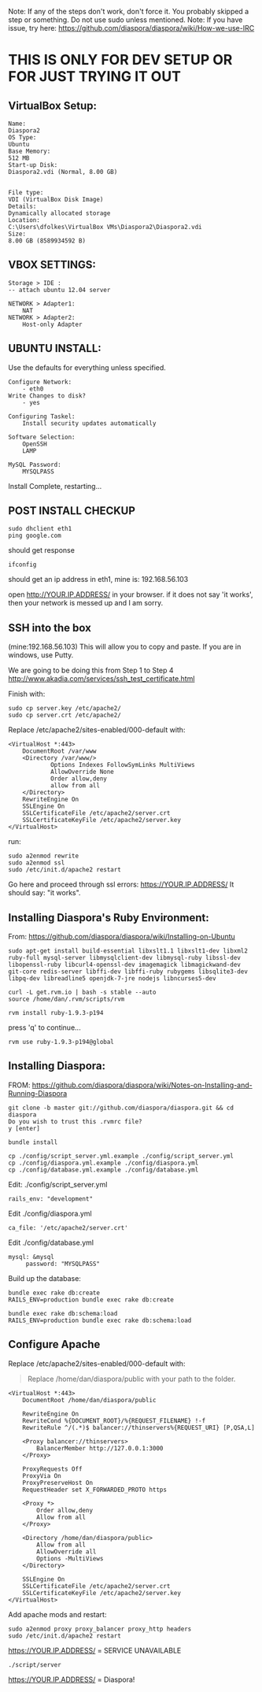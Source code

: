 

Note: If any of the steps don't work, don't force it.  You probably skipped a step or something.  Do not use sudo unless mentioned.
Note: If you have issue, try here: https://github.com/diaspora/diaspora/wiki/How-we-use-IRC

# THIS IS ONLY FOR DEV SETUP OR FOR JUST TRYING IT OUT

## VirtualBox Setup:

	Name: 
	Diaspora2
	OS Type: 
	Ubuntu
	Base Memory: 
	512 MB
	Start-up Disk: 
	Diaspora2.vdi (Normal, 8.00 GB)


	File type: 
	VDI (VirtualBox Disk Image)
	Details: 
	Dynamically allocated storage
	Location: 
	C:\Users\dfolkes\VirtualBox VMs\Diaspora2\Diaspora2.vdi
	Size: 
	8.00 GB (8589934592 B)

## VBOX SETTINGS:
	Storage > IDE :
	-- attach ubuntu 12.04 server

	NETWORK > Adapter1:
		NAT
	NETWORK > Adapter2:
		Host-only Adapter

## UBUNTU INSTALL:
Use the defaults for everything unless specified.

	Configure Network:
		- eth0
	Write Changes to disk?
		- yes
	
	Configuring Taskel:
		Install security updates automatically
	
	Software Selection:
		OpenSSH
		LAMP
	
	MySQL Password:
		MYSQLPASS

Install Complete, restarting...

## POST INSTALL CHECKUP
	sudo dhclient eth1
	ping google.com
should get response

	ifconfig

should get an ip address in eth1, mine is: 192.168.56.103
	
open http://YOUR.IP.ADDRESS/ in your browser.
if it does not say 'it works', then your network is messed up and I am sorry.

## SSH into the box
(mine:192.168.56.103) This will allow you to copy and paste.  If you are in windows, use Putty.

We are going to be doing this from Step 1 to Step 4
http://www.akadia.com/services/ssh_test_certificate.html

Finish with:

	sudo cp server.key /etc/apache2/
	sudo cp server.crt /etc/apache2/

Replace /etc/apache2/sites-enabled/000-default with:

	<VirtualHost *:443>
        DocumentRoot /var/www
        <Directory /var/www/>
                Options Indexes FollowSymLinks MultiViews
                AllowOverride None
                Order allow,deny
                allow from all
        </Directory>
		RewriteEngine On
		SSLEngine On
		SSLCertificateFile /etc/apache2/server.crt
		SSLCertificateKeyFile /etc/apache2/server.key
	</VirtualHost>

run:

	sudo a2enmod rewrite
	sudo a2enmod ssl
	sudo /etc/init.d/apache2 restart

Go here and proceed through ssl errors:
https://YOUR.IP.ADDRESS/
It should say: "it works".

## Installing Diaspora's Ruby Environment:
From: https://github.com/diaspora/diaspora/wiki/Installing-on-Ubuntu
	
	sudo apt-get install build-essential libxslt1.1 libxslt1-dev libxml2 ruby-full mysql-server libmysqlclient-dev libmysql-ruby libssl-dev libopenssl-ruby libcurl4-openssl-dev imagemagick libmagickwand-dev git-core redis-server libffi-dev libffi-ruby rubygems libsqlite3-dev libpq-dev libreadline5 openjdk-7-jre nodejs libncurses5-dev
	
	curl -L get.rvm.io | bash -s stable --auto
	source /home/dan/.rvm/scripts/rvm
	
	rvm install ruby-1.9.3-p194

press 'q' to continue...
	
	rvm use ruby-1.9.3-p194@global

## Installing Diaspora:
FROM: https://github.com/diaspora/diaspora/wiki/Notes-on-Installing-and-Running-Diaspora

	git clone -b master git://github.com/diaspora/diaspora.git && cd diaspora
	Do you wish to trust this .rvmrc file? 
	y [enter]

	bundle install

	cp ./config/script_server.yml.example ./config/script_server.yml
	cp ./config/diaspora.yml.example ./config/diaspora.yml
	cp ./config/database.yml.example ./config/database.yml

Edit: ./config/script_server.yml

	rails_env: "development"


Edit ./config/diaspora.yml

	ca_file: '/etc/apache2/server.crt'


	
Edit ./config/database.yml

	mysql: &mysql
		 password: "MYSQLPASS"


Build up the database:

	bundle exec rake db:create
	RAILS_ENV=production bundle exec rake db:create

	bundle exec rake db:schema:load
	RAILS_ENV=production bundle exec rake db:schema:load

## Configure Apache
Replace /etc/apache2/sites-enabled/000-default with:
> Replace /home/dan/diaspora/public with your path to the folder.

	<VirtualHost *:443>
		DocumentRoot /home/dan/diaspora/public
		
		RewriteEngine On
		RewriteCond %{DOCUMENT_ROOT}/%{REQUEST_FILENAME} !-f
		RewriteRule ^/(.*)$ balancer://thinservers%{REQUEST_URI} [P,QSA,L]
		
		<Proxy balancer://thinservers>
			BalancerMember http://127.0.0.1:3000
		</Proxy>

		ProxyRequests Off
		ProxyVia On  
		ProxyPreserveHost On
		RequestHeader set X_FORWARDED_PROTO https

		<Proxy *>
			Order allow,deny
			Allow from all
		</Proxy>
		
		<Directory /home/dan/diaspora/public>
			Allow from all
			AllowOverride all
			Options -MultiViews
		</Directory>
		
		SSLEngine On
		SSLCertificateFile /etc/apache2/server.crt
		SSLCertificateKeyFile /etc/apache2/server.key
	</VirtualHost>
	
Add apache mods and restart:

	sudo a2enmod proxy proxy_balancer proxy_http headers
	sudo /etc/init.d/apache2 restart

https://YOUR.IP.ADDRESS/ = SERVICE UNAVAILABLE

	./script/server

https://YOUR.IP.ADDRESS/ = Diaspora!
